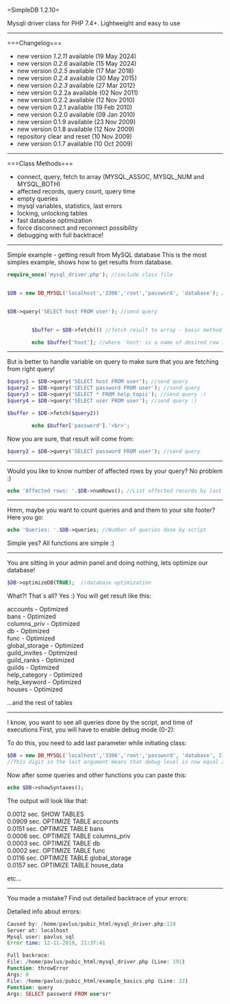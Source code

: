 =SimpleDB 1.2.10=


Mysqli driver class for PHP 7.4+.
Lightweight and easy to use

----

===Changelog===
 * new version *1.2.11* available (19 May 2024)
 * new version *0.2.6* available (15 May 2024)
 * new version *0.2.5* available (17 Mar 2018)
 * new version *0.2.4* available (30 May 2015)
 * new version *0.2.3* available (27 Mar 2012)
 * new version 0.2.2a available (02 Nov 2011)
 * new version 0.2.2 available (12 Nov 2010)
 * new version 0.2.1 available (19 Feb 2010)
 * new version 0.2.0 available (09 Jan 2010)
 * new version 0.1.9 available (23 Nov 2009)
 * new version 0.1.8 available (12 Nov 2009)
 * repository clear and reset (10 Nov 2009)
 * new version 0.1.7 available (10 Oct 2009) 

----

===Class Methods===


 * connect, query, fetch to array (MYSQL_ASSOC, MYSQL_NUM and MYSQL_BOTH)
 * affected records, query count, query time
 * empty queries
 * mysql variables, statistics, last errors
 * locking, unlocking tables
 * fast database optimization
 * force disconnect and reconnect possibility
 * debugging with full backtrace!


----

Simple example - getting result from MySQL database
This is the most simples example, shows how to get results from database.

```php
require_once('mysql_driver.php'); //include class file


$DB = new DB_MYSQL('localhost','3306','root','password', 'database'); //connect to database


$DB->query('SELECT host FROM user'); //send query


        $buffer = $DB->fetch()) //fetch result to array - basic method (from last query)

        echo $buffer['host']; //where 'host' is a name of desired row in table
 ```
 
----
But is better to handle variable on query to make sure that you are fetching from right query!

```php
$query1 = $DB->query('SELECT host FROM user'); //send query
$query2 = $DB->query('SELECT password FROM user'); //send query
$query3 = $DB->query('SELECT * FROM help_topic'); //send query :)
$query4 = $DB->query('SELECT user FROM user'); //send query :)

$buffer = $DB->fetch($query2)) 

        echo $buffer['password'].'<br>'; 
```

Now you are sure, that result will come from:

```php
$query2 = $DB->query('SELECT password FROM user'); //send query
```

----
Would you like to know number of affected rows by your query?
No problem :)

```php
echo 'Affected rows: '.$DB->numRows(); //List affected records by last query
```
----

Hmm, maybe you want to count queries and and them to your site footer? Here you go:
```php
echo 'Queries: '.$DB->queries; //Number of queries done by script
```

Simple yes? All functions are simple :)

----

You are sitting in your admin panel and doing nothing, lets optimize our database!
```php
$DB->optimizeDB(TRUE);  //database optimization
```

What?! That`s all? Yes :) You will get result like this:

accounts - Optimized  
bans - Optimized  
columns_priv - Optimized  
db - Optimized  
func - Optimized  
global_storage - Optimized  
guild_invites - Optimized  
guild_ranks - Optimized  
guilds - Optimized  
help_category - Optimized  
help_keyword - Optimized  
houses - Optimized  

...and the rest of tables

----

I know, you want to see all queries done by the script, and time of executions
First, you will have to enable debug mode (0-2):

To do this, you need to add last parameter while initiating class:
```php
$DB = new DB_MYSQL('localhost','3306','root','password', 'database', 2);
//This digit in the last argument means that debug level is now equal 2
```

Now after some queries and other functions you can paste this:
```php
echo $DB->showSyntaxes();
```
The output will look like that:

0.0012 sec. SHOW TABLES  
0.0909 sec. OPTIMIZE TABLE accounts  
0.0151 sec. OPTIMIZE TABLE bans  
0.0006 sec. OPTIMIZE TABLE columns_priv  
0.0003 sec. OPTIMIZE TABLE db  
0.0002 sec. OPTIMIZE TABLE func  
0.0116 sec. OPTIMIZE TABLE global_storage  
0.0157 sec. OPTIMIZE TABLE house_data  

etc...

----

You made a mistake?
Find out detailed backtrace of your errors:

Detailed info about errors:
```php
Caused by: /home/pavlus/pubic_html/mysql_driver.php:119
Server at: localhost
Mysql user: pavlus_sql
Error time: 12-11-2010, 21:37:41

Full backrace: 
File: /home/pavlus/pubic_html/mysql_driver.php (Line: 191)
Function: throwError
Args: 0
File: /home/pavlus/pubic_html/example_basics.php (Line: 22)
Function: query
Args: SELECT password FROM use*sr*
```

